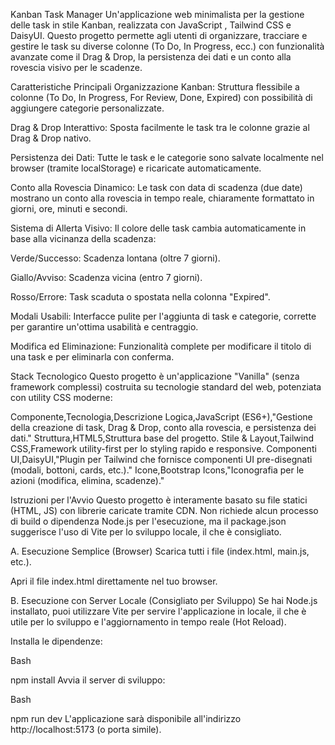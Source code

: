 Kanban Task Manager
Un'applicazione web minimalista per la gestione delle task in stile Kanban, realizzata con JavaScript , Tailwind CSS e DaisyUI. Questo progetto permette agli utenti di organizzare, tracciare e gestire le task su diverse colonne (To Do, In Progress, ecc.) con funzionalità avanzate come il Drag & Drop, la persistenza dei dati e un conto alla rovescia visivo per le scadenze.

Caratteristiche Principali Organizzazione Kanban: Struttura flessibile a colonne (To Do, In Progress, For Review, Done, Expired) con possibilità di aggiungere categorie personalizzate.

Drag & Drop Interattivo: Sposta facilmente le task tra le colonne grazie al Drag & Drop nativo.

Persistenza dei Dati: Tutte le task e le categorie sono salvate localmente nel browser (tramite localStorage) e ricaricate automaticamente.

Conto alla Rovescia Dinamico: Le task con data di scadenza (due date) mostrano un conto alla rovescia in tempo reale, chiaramente formattato in giorni, ore, minuti e secondi.

Sistema di Allerta Visivo: Il colore delle task cambia automaticamente in base alla vicinanza della scadenza:

Verde/Successo: Scadenza lontana (oltre 7 giorni).

Giallo/Avviso: Scadenza vicina (entro 7 giorni).

Rosso/Errore: Task scaduta o spostata nella colonna "Expired".

Modali Usabili: Interfacce pulite per l'aggiunta di task e categorie, corrette per garantire un'ottima usabilità e centraggio.

Modifica ed Eliminazione: Funzionalità complete per modificare il titolo di una task e per eliminarla con conferma.

Stack Tecnologico Questo progetto è un'applicazione "Vanilla" (senza framework complessi) costruita su tecnologie standard del web, potenziata con utility CSS moderne:

Componente,Tecnologia,Descrizione Logica,JavaScript (ES6+),"Gestione della creazione di task, Drag & Drop, conto alla rovescia, e persistenza dei dati." Struttura,HTML5,Struttura base del progetto. Stile & Layout,Tailwind CSS,Framework utility-first per lo styling rapido e responsive. Componenti UI,DaisyUI,"Plugin per Tailwind che fornisce componenti UI pre-disegnati (modali, bottoni, cards, etc.)." Icone,Bootstrap Icons,"Iconografia per le azioni (modifica, elimina, scadenze)."

Istruzioni per l'Avvio Questo progetto è interamente basato su file statici (HTML, JS) con librerie caricate tramite CDN. Non richiede alcun processo di build o dipendenza Node.js per l'esecuzione, ma il package.json suggerisce l'uso di Vite per lo sviluppo locale, il che è consigliato.

A. Esecuzione Semplice (Browser) Scarica tutti i file (index.html, main.js, etc.).

Apri il file index.html direttamente nel tuo browser.

B. Esecuzione con Server Locale (Consigliato per Sviluppo) Se hai Node.js installato, puoi utilizzare Vite per servire l'applicazione in locale, il che è utile per lo sviluppo e l'aggiornamento in tempo reale (Hot Reload).

Installa le dipendenze:

Bash

npm install Avvia il server di sviluppo:

Bash

npm run dev L'applicazione sarà disponibile all'indirizzo http://localhost:5173 (o porta simile).

